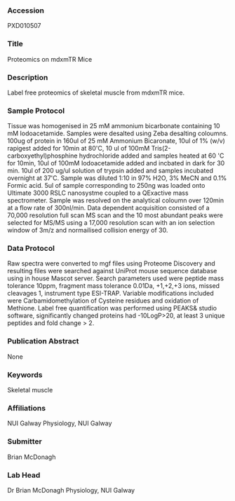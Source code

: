 ### Accession
PXD010507

### Title
Proteomics on mdxmTR Mice

### Description
Label free proteomics of skeletal muscle from mdxmTR mice.

### Sample Protocol
Tissue was homogenised in 25 mM ammonium bicarbonate containing 10 mM Iodoacetamide. Samples were desalted using Zeba desalting coloumns. 100ug of protein in 160ul of 25 mM Ammonium Bicaronate, 10ul of 1% (w/v) rapigest added for 10min at 80'C, 10 ul of 100mM Tris(2-carboxyethyl)phosphine hydrochloride added and samples heated at 60 'C for 10min, 10ul of 100mM Iodoacetamide added and incbated in dark for 30 min. 10ul of 200 ug/ul solution of trypsin added and samples incubated overnight at 37'C. Sample was diluted 1:10 in 97% H2O, 3% MeCN and 0.1% Formic acid. 5ul of sample corresponding to 250ng was loaded onto Ultimate 3000 RSLC nanosystme coupled to a QExactive mass spectrometer. Sample was resolved on the analytical coloumn over 120min at a flow rate of 300nl/min. Data dependent acquisition consisted of a 70,000 resolution full scan MS scan and the 10 most abundant peaks were selected for MS/MS using a 17,000 resolution scan with an ion selection window of 3m/z and normailised collision energy of 30.

### Data Protocol
Raw spectra were converted to mgf files using Proteome Discovery and resulting files were searched against UniProt mouse sequence database using in house Mascot server. Search parameters used were peptide mass tolerance 10ppm, fragment mass tolerance 0.01Da, +1,+2,+3 ions, missed cleavages 1, instrument type ESI-TRAP. Variable modifications included were Carbamidomethylation of Cysteine residues and oxidation of Methione. Label free quantification was performed using PEAKS& studio software, significantly changed proteins had -10LogP>20, at least 3 unique peptides and fold change > 2.

### Publication Abstract
None

### Keywords
Skeletal muscle

### Affiliations
NUI Galway
Physiology, NUI Galway

### Submitter
Brian McDonagh

### Lab Head
Dr Brian McDonagh
Physiology, NUI Galway


